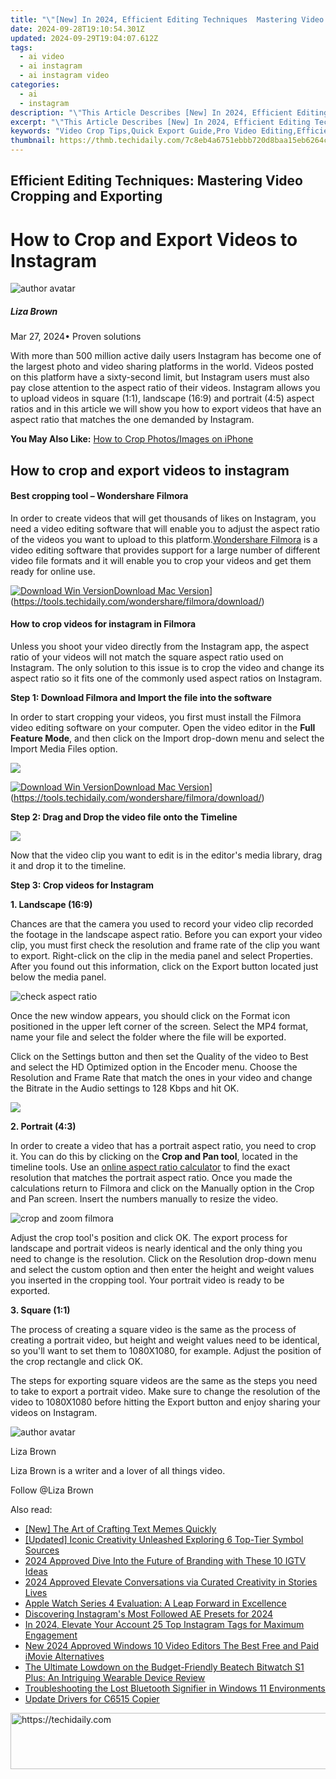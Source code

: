 ```yaml
---
title: "\"[New] In 2024, Efficient Editing Techniques  Mastering Video Cropping and Exporting\""
date: 2024-09-28T19:10:54.301Z
updated: 2024-09-29T19:04:07.612Z
tags:
  - ai video
  - ai instagram
  - ai instagram video
categories:
  - ai
  - instagram
description: "\"This Article Describes [New] In 2024, Efficient Editing Techniques: Mastering Video Cropping and Exporting\""
excerpt: "\"This Article Describes [New] In 2024, Efficient Editing Techniques: Mastering Video Cropping and Exporting\""
keywords: "Video Crop Tips,Quick Export Guide,Pro Video Editing,Efficient Cutting Methods,Master Video Cropping,Optimal Export Strategies,Advanced Edit Techniques"
thumbnail: https://thmb.techidaily.com/7c8eb4a6751ebbb720d8baa15eb6264cc6e760acb0b1ed4fef37387dcca189b5.jpg
---
```


## Efficient Editing Techniques: Mastering Video Cropping and Exporting

# How to Crop and Export Videos to Instagram

![author avatar](https://lh5.googleusercontent.com/-AIMmjowaFs4/AAAAAAAAAAI/AAAAAAAAABc/Y5UmwDaI7HU/s250-c-k/photo.jpg)

##### Liza Brown

 Mar 27, 2024• Proven solutions

With more than 500 million active daily users Instagram has become one of the largest photo and video sharing platforms in the world. Videos posted on this platform have a sixty-second limit, but Instagram users must also pay close attention to the aspect ratio of their videos. Instagram allows you to upload videos in square (1:1), landscape (16:9) and portrait (4:5) aspect ratios and in this article we will show you how to export videos that have an aspect ratio that matches the one demanded by Instagram.

**You May Also Like:** [How to Crop Photos/Images on iPhone](https://tools.techidaily.com/wondershare/filmora/download/)

## How to crop and export videos to instagram

#### **Best cropping tool – Wondershare Filmora**

In order to create videos that will get thousands of likes on Instagram, you need a video editing software that will enable you to adjust the aspect ratio of the videos you want to upload to this platform.[Wondershare Filmora](https://tools.techidaily.com/wondershare/filmora/download/) is a video editing software that provides support for a large number of different video file formats and it will enable you to crop your videos and get them ready for online use.

[![Download Win Version](https://images.wondershare.com/filmora/guide/download-btn-win.jpg)](https://tools.techidaily.com/wondershare/filmora/download/)[Download Mac Version](https://images.wondershare.com/filmora/guide/download-btn-mac.jpg)](https://tools.techidaily.com/wondershare/filmora/download/)

#### **How to crop videos for instagram in Filmora**

Unless you shoot your video directly from the Instagram app, the aspect ratio of your videos will not match the square aspect ratio used on Instagram. The only solution to this issue is to crop the video and change its aspect ratio so it fits one of the commonly used aspect ratios on Instagram.

**Step 1: Download Filmora and Import the file into the software**

In order to start cropping your videos, you first must install the Filmora video editing software on your computer. Open the video editor in the **Full Feature Mode**, and then click on the Import drop-down menu and select the Import Media Files option.

![](https://images.wondershare.com/filmora/article-images/filmora-import.jpg)

[![Download Win Version](https://images.wondershare.com/filmora/guide/download-btn-win.jpg)](https://tools.techidaily.com/wondershare/filmora/download/)[Download Mac Version](https://images.wondershare.com/filmora/guide/download-btn-mac.jpg)](https://tools.techidaily.com/wondershare/filmora/download/)

**Step 2: Drag and Drop the video file onto the Timeline**

![](https://images.wondershare.com/filmora/article-images/video-editor-main-interface-1.jpg)

Now that the video clip you want to edit is in the editor's media library, drag it and drop it to the timeline.

**Step 3: Crop videos for Instagram**

**1\. Landscape (16:9)**

Chances are that the camera you used to record your video clip recorded the footage in the landscape aspect ratio. Before you can export your video clip, you must first check the resolution and frame rate of the clip you want to export. Right-click on the clip in the media panel and select Properties. After you found out this information, click on the Export button located just below the media panel.

![check aspect ratio](https://images.wondershare.com/filmora/article-images/check-aspect-ratio.jpg)

Once the new window appears, you should click on the Format icon positioned in the upper left corner of the screen. Select the MP4 format, name your file and select the folder where the file will be exported.

Click on the Settings button and then set the Quality of the video to Best and select the HD Optimized option in the Encoder menu. Choose the Resolution and Frame Rate that match the ones in your video and change the Bitrate in the Audio settings to 128 Kbps and hit OK.

![](https://images.wondershare.com/filmora/article-images/16-9-aspect-ratio-export.jpg)

**2\. Portrait (4:3)**

In order to create a video that has a portrait aspect ratio, you need to crop it. You can do this by clicking on the **Crop and Pan tool**, located in the timeline tools. Use an [online aspect ratio calculator](https://calculateaspectratio.com/) to find the exact resolution that matches the portrait aspect ratio. Once you made the calculations return to Filmora and click on the Manually option in the Crop and Pan screen. Insert the numbers manually to resize the video.

![crop and zoom filmora](https://images.wondershare.com/filmora/article-images/crop-and-zoom-filmora.jpg)

Adjust the crop tool's position and click OK. The export process for landscape and portrait videos is nearly identical and the only thing you need to change is the resolution. Click on the Resolution drop-down menu and select the custom option and then enter the height and weight values you inserted in the cropping tool. Your portrait video is ready to be exported.

**3\. Square (1:1)**

The process of creating a square video is the same as the process of creating a portrait video, but height and weight values need to be identical, so you'll want to set them to 1080X1080, for example. Adjust the position of the crop rectangle and click OK.

The steps for exporting square videos are the same as the steps you need to take to export a portrait video. Make sure to change the resolution of the video to 1080X1080 before hitting the Export button and enjoy sharing your videos on Instagram.

![author avatar](https://lh5.googleusercontent.com/-AIMmjowaFs4/AAAAAAAAAAI/AAAAAAAAABc/Y5UmwDaI7HU/s250-c-k/photo.jpg)

Liza Brown

Liza Brown is a writer and a lover of all things video.

Follow @Liza Brown

<ins class="adsbygoogle"
      style="display:block"
      data-ad-client="ca-pub-7571918770474297"
      data-ad-slot="8358498916"
      data-ad-format="auto"
      data-full-width-responsive="true"></ins>

<span class="atpl-alsoreadstyle">Also read:</span>
<div><ul>
<li><a href="https://some-approaches.techidaily.com/new-the-art-of-crafting-text-memes-quickly/"><u>[New] The Art of Crafting Text Memes Quickly</u></a></li>
<li><a href="https://facebook-video-footage.techidaily.com/updated-iconic-creativity-unleashed-exploring-6-top-tier-symbol-sources/"><u>[Updated] Iconic Creativity Unleashed Exploring 6 Top-Tier Symbol Sources</u></a></li>
<li><a href="https://instagram-clips.techidaily.com/2024-approved-dive-into-the-future-of-branding-with-these-10-igtv-ideas/"><u>2024 Approved Dive Into the Future of Branding with These 10 IGTV Ideas</u></a></li>
<li><a href="https://instagram-clips.techidaily.com/2024-approved-elevate-conversations-via-curated-creativity-in-stories-lives/"><u>2024 Approved Elevate Conversations via Curated Creativity in Stories Lives</u></a></li>
<li><a href="https://buynow-info.techidaily.com/apple-watch-series-4-evaluation-a-leap-forward-in-excellence/"><u>Apple Watch Series 4 Evaluation: A Leap Forward in Excellence</u></a></li>
<li><a href="https://instagram-clips.techidaily.com/discovering-instagrams-most-followed-ae-presets-for-2024/"><u>Discovering Instagram's Most Followed AE Presets for 2024</u></a></li>
<li><a href="https://instagram-clips.techidaily.com/in-2024-elevate-your-account-25-top-instagram-tags-for-maximum-engagement/"><u>In 2024, Elevate Your Account 25 Top Instagram Tags for Maximum Engagement</u></a></li>
<li><a href="https://smart-video-creator.techidaily.com/new-2024-approved-windows-10-video-editors-the-best-free-and-paid-imovie-alternatives/"><u>New 2024 Approved Windows 10 Video Editors The Best Free and Paid iMovie Alternatives</u></a></li>
<li><a href="https://buynow-info.techidaily.com/the-ultimate-lowdown-on-the-budget-friendly-beatech-bitwatch-s1-plus-an-intriguing-wearable-device-review/"><u>The Ultimate Lowdown on the Budget-Friendly Beatech Bitwatch S1 Plus: An Intriguing Wearable Device Review</u></a></li>
<li><a href="https://win-howtos.techidaily.com/troubleshooting-the-lost-bluetooth-signifier-in-windows-11-environments/"><u>Troubleshooting the Lost Bluetooth Signifier in Windows 11 Environments</u></a></li>
<li><a href="https://driver-install.techidaily.com/update-drivers-for-c6515-copier/"><u>Update Drivers for C6515 Copier</u></a></li>
</ul></div>

<!-- affiliate ads begin -->
<a href="https://aligracehair.sjv.io/c/5597632/1918684/19272" target="_top" id="1918684">
  <img src="//a.impactradius-go.com/display-ad/19272-1918684" border="0" alt="https://techidaily.com" width="728" height="90"/>
</a>
<img height="0" width="0" src="https://aligracehair.sjv.io/i/5597632/1918684/19272" style="position:absolute;visibility:hidden;" border="0" />
<!-- affiliate ads end -->

